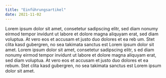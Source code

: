 ```yaml
---
title: "Einführungsartikel" 
date: 2021-11-02
---
```

Lorem ipsum dolor sit amet, consetetur sadipscing elitr, sed diam nonumy eirmod tempor invidunt ut labore et dolore magna aliquyam erat, sed
diam voluptua. At vero eos et accusam et justo duo dolores et ea reb
um. Stet clita kasd gubergren, no sea takimata sanctus est Lorem ipsum dolor sit amet. Lorem ipsum dolor sit amet, consetetur sadipscing elitr, s
ed diam nonumy eirmod tempor invidunt ut labore et dolore magna aliquyam erat, sed diam voluptua. At vero eos et accusam et justo duo dolores et ea 
rebum. Stet clita kasd gubergren, no sea takimata sanctus est Lorem ipsum dolor sit amet.
